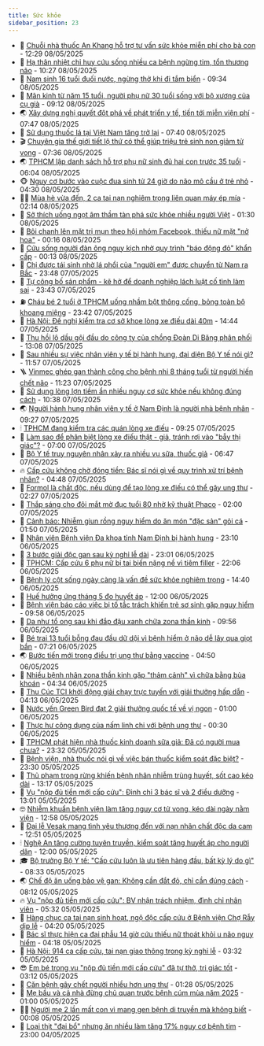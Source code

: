 ```yaml
---
title: Sức khỏe
sidebar_position: 23
---
```


<!-- dantri-suc-khoe:START -->
- 🤔 [Chuỗi nhà thuốc An Khang hỗ trợ tư vấn sức khỏe miễn phí cho bà con](https://dantri.com.vn/suc-khoe/chuoi-nha-thuoc-an-khang-ho-tro-tu-van-suc-khoe-mien-phi-cho-ba-con-20250508192556945.htm) - 12:29 08/05/2025
- 🚦 [Hạ thân nhiệt chỉ huy cứu sống nhiều ca bệnh ngừng tim, tổn thương não](https://dantri.com.vn/suc-khoe/ha-than-nhiet-chi-huy-cuu-song-nhieu-ca-benh-ngung-tim-ton-thuong-nao-20250508172717715.htm) - 10:27 08/05/2025
- 🤖 [Nam sinh 16 tuổi đuối nước, ngừng thở khi đi tắm biển](https://dantri.com.vn/suc-khoe/nam-sinh-16-tuoi-duoi-nuoc-ngung-tho-khi-di-tam-bien-20250508113643439.htm) - 09:34 08/05/2025
- 🐻 [Mãn kinh từ năm 15 tuổi, người phụ nữ 30 tuổi sống với bộ xương của cụ già](https://dantri.com.vn/suc-khoe/man-kinh-tu-nam-15-tuoi-nguoi-phu-nu-30-tuoi-song-voi-bo-xuong-cua-cu-gia-20250508154820542.htm) - 09:12 08/05/2025
- 🌏 [Xây dựng nghị quyết đột phá về phát triển y tế, tiến tới miễn viện phí](https://dantri.com.vn/suc-khoe/xay-dung-nghi-quyet-dot-pha-ve-phat-trien-y-te-tien-toi-mien-vien-phi-20250508142833100.htm) - 07:47 08/05/2025
- 👺 [Sử dụng thuốc lá tại Việt Nam tăng trở lại](https://dantri.com.vn/suc-khoe/su-dung-thuoc-la-tai-viet-nam-tang-tro-lai-20250508112249778.htm) - 07:40 08/05/2025
- 🎬 [Chuyên gia thế giới tiết lộ thứ có thể giúp triệu trẻ sinh non giảm tử vong](https://dantri.com.vn/suc-khoe/chuyen-gia-the-gioi-tiet-lo-thu-co-the-giup-trieu-tre-sinh-non-giam-tu-vong-20250508111954134.htm) - 07:36 08/05/2025
- 🌏 [TPHCM lập danh sách hỗ trợ phụ nữ sinh đủ hai con trước 35 tuổi](https://dantri.com.vn/suc-khoe/tphcm-lap-danh-sach-ho-tro-phu-nu-sinh-du-hai-con-truoc-35-tuoi-20250508124828993.htm) - 06:04 08/05/2025
- 🐵 [Nguy cơ bước vào cuộc đua sinh tử 24 giờ do não mô cầu ở trẻ nhỏ](https://dantri.com.vn/suc-khoe/nguy-co-buoc-vao-cuoc-dua-sinh-tu-24-gio-do-nao-mo-cau-o-tre-nho-20250508111334798.htm) - 04:30 08/05/2025
- 👨‍🏫 [Mùa hè vừa đến, 2 ca tai nạn nghiêm trọng liên quan máy ép mía](https://dantri.com.vn/suc-khoe/mua-he-vua-den-2-ca-tai-nan-nghiem-trong-lien-quan-may-ep-mia-20250508085209125.htm) - 02:14 08/05/2025
- 🤗 [Sở thích uống ngọt âm thầm tàn phá sức khỏe nhiều người Việt](https://dantri.com.vn/suc-khoe/so-thich-uong-ngot-am-tham-tan-pha-suc-khoe-nhieu-nguoi-viet-20250507163137492.htm) - 01:30 08/05/2025
- 🫶 [Bôi chanh lên mặt trị mụn theo hội nhóm Facebook, thiếu nữ mặt &quot;nở hoa&quot;](https://dantri.com.vn/suc-khoe/boi-chanh-len-mat-tri-mun-theo-hoi-nhom-facebook-thieu-nu-mat-no-hoa-20250507070205965.htm) - 00:16 08/05/2025
- 🙉 [Cứu sống người đàn ông nguy kịch nhờ quy trình &quot;báo động đỏ&quot; khẩn cấp](https://dantri.com.vn/suc-khoe/cuu-song-nguoi-dan-ong-nguy-kich-nho-quy-trinh-bao-dong-do-khan-cap-20250507130924319.htm) - 00:13 08/05/2025
- 🦅 [Chị được tái sinh nhờ lá phổi của &quot;người em&quot; được chuyển từ Nam ra Bắc](https://dantri.com.vn/suc-khoe/chi-duoc-tai-sinh-nho-la-phoi-cua-nguoi-em-duoc-chuyen-tu-nam-ra-bac-20250507161239611.htm) - 23:48 07/05/2025
- 🐘 [Tự công bố sản phẩm - kẽ hở để doanh nghiệp lách luật cố tình làm sai](https://dantri.com.vn/suc-khoe/tu-cong-bo-san-pham-ke-ho-de-doanh-nghiep-lach-luat-co-tinh-lam-sai-20250507211037207.htm) - 23:43 07/05/2025
- ⛽️ [Cháu bé 2 tuổi ở TPHCM uống nhầm bột thông cống, bỏng toàn bộ khoang miệng](https://dantri.com.vn/suc-khoe/chau-be-2-tuoi-o-tphcm-uong-nham-bot-thong-cong-bong-toan-bo-khoang-mieng-20250507233254355.htm) - 23:42 07/05/2025
- 🤡 [Hà Nội: Đề nghị kiểm tra cơ sở khoe lòng xe điếu dài 40m](https://dantri.com.vn/suc-khoe/ha-noi-de-nghi-kiem-tra-co-so-khoe-long-xe-dieu-dai-40m-20250507202701605.htm) - 14:44 07/05/2025
- 💼 [Thu hồi lô dầu gội đầu do công ty của chồng Đoàn Di Băng phân phối](https://dantri.com.vn/suc-khoe/thu-hoi-lo-dau-goi-dau-do-cong-ty-cua-chong-doan-di-bang-phan-phoi-20250507172922269.htm) - 13:08 07/05/2025
- 🤔 [Sau nhiều sự việc nhân viên y tế bị hành hung, đại diện Bộ Y tế nói gì?](https://dantri.com.vn/suc-khoe/sau-nhieu-su-viec-nhan-vien-y-te-bi-hanh-hung-dai-dien-bo-y-te-noi-gi-20250507180630465.htm) - 11:57 07/05/2025
- 🪜 [Vinmec ghép gan thành công cho bệnh nhi 8 tháng tuổi từ người hiến chết não](https://dantri.com.vn/suc-khoe/vinmec-ghep-gan-thanh-cong-cho-benh-nhi-8-thang-tuoi-tu-nguoi-hien-chet-nao-20250507171529236.htm) - 11:23 07/05/2025
- 📝 [Sử dụng lòng lợn tiềm ẩn nhiều nguy cơ sức khỏe nếu không đúng cách](https://dantri.com.vn/suc-khoe/su-dung-long-lon-tiem-an-nhieu-nguy-co-suc-khoe-neu-khong-dung-cach-20250507171954200.htm) - 10:38 07/05/2025
- 🌏 [Người hành hung nhân viên y tế ở Nam Định là người nhà bệnh nhân](https://dantri.com.vn/suc-khoe/nguoi-hanh-hung-nhan-vien-y-te-o-nam-dinh-la-nguoi-nha-benh-nhan-20250507161312998.htm) - 09:27 07/05/2025
- 🕯 [TPHCM đang kiểm tra các quán lòng xe điếu](https://dantri.com.vn/suc-khoe/tphcm-dang-kiem-tra-cac-quan-long-xe-dieu-20250507153407082.htm) - 09:25 07/05/2025
- 🦍 [Làm sao để phân biệt lòng xe điếu thật - giả, tránh rơi vào &quot;bẫy thị giác&quot;?](https://dantri.com.vn/suc-khoe/lam-sao-de-phan-biet-long-xe-dieu-that-gia-tranh-roi-vao-bay-thi-giac-20250507114445855.htm) - 07:00 07/05/2025
- 🌈 [Bộ Y tế truy nguyên nhân xảy ra nhiều vụ sữa, thuốc giả](https://dantri.com.vn/suc-khoe/bo-y-te-truy-nguyen-nhan-xay-ra-nhieu-vu-sua-thuoc-gia-20250507121332442.htm) - 06:47 07/05/2025
- 🔥 [Cấp cứu không chờ đóng tiền: Bác sĩ nói gì về quy trình xử trí bệnh nhân?](https://dantri.com.vn/suc-khoe/cap-cuu-khong-cho-dong-tien-bac-si-noi-gi-ve-quy-trinh-xu-tri-benh-nhan-20250507102741324.htm) - 04:48 07/05/2025
- 🌊 [Formol là chất độc, nếu dùng để tạo lòng xe điếu có thể gây ung thư](https://dantri.com.vn/suc-khoe/formol-la-chat-doc-neu-dung-de-tao-long-xe-dieu-co-the-gay-ung-thu-20250506155042515.htm) - 02:27 07/05/2025
- 🚦 [Thắp sáng cho đôi mắt mờ đục tuổi 80 nhờ kỹ thuật Phaco](https://dantri.com.vn/suc-khoe/thap-sang-cho-doi-mat-mo-duc-tuoi-80-nho-ky-thuat-phaco-20250501094747802.htm) - 02:00 07/05/2025
- 🤖 [Cảnh báo: Nhiễm giun rồng nguy hiểm do ăn món &quot;đặc sản&quot; gỏi cá](https://dantri.com.vn/suc-khoe/canh-bao-nhiem-giun-rong-nguy-hiem-do-an-mon-dac-san-goi-ca-20250507061505384.htm) - 01:50 07/05/2025
- 🤡 [Nhân viên Bệnh viện Đa khoa tỉnh Nam Định bị hành hung](https://dantri.com.vn/suc-khoe/nhan-vien-benh-vien-da-khoa-tinh-nam-dinh-bi-hanh-hung-20250506180231888.htm) - 23:10 06/05/2025
- 💂 [3 bước giải độc gan sau kỳ nghỉ lễ dài](https://dantri.com.vn/suc-khoe/3-buoc-giai-doc-gan-sau-ky-nghi-le-dai-20250506072606867.htm) - 23:01 06/05/2025
- 🦄 [TPHCM: Cấp cứu 6 phụ nữ bị tai biến nặng nề vì tiêm filler](https://dantri.com.vn/suc-khoe/tphcm-cap-cuu-6-phu-nu-bi-tai-bien-nang-ne-vi-tiem-filler-20250506163439320.htm) - 22:06 06/05/2025
- 🧠 [Bệnh lý cột sống ngày càng là vấn đề sức khỏe nghiêm trọng](https://dantri.com.vn/suc-khoe/benh-ly-cot-song-ngay-cang-la-van-de-suc-khoe-nghiem-trong-20250506213922527.htm) - 14:40 06/05/2025
- 🤖 [Huế hưởng ứng tháng 5 đo huyết áp](https://dantri.com.vn/suc-khoe/hue-huong-ung-thang-5-do-huyet-ap-20250506181854180.htm) - 12:00 06/05/2025
- 💼 [Bệnh viện báo cáo việc bị tố tắc trách khiến trẻ sơ sinh gặp nguy hiểm](https://dantri.com.vn/suc-khoe/benh-vien-bao-cao-viec-bi-to-tac-trach-khien-tre-so-sinh-gap-nguy-hiem-20250506161657302.htm) - 09:58 06/05/2025
- 🧰 [Da như tổ ong sau khi đắp đậu xanh chữa zona thần kinh](https://dantri.com.vn/suc-khoe/da-nhu-to-ong-sau-khi-dap-dau-xanh-chua-zona-than-kinh-20250506152002972.htm) - 09:56 06/05/2025
- 🎉 [Bé trai 13 tuổi bỗng đau đầu dữ dội vì bệnh hiểm ở não dễ lây qua giọt bắn](https://dantri.com.vn/suc-khoe/be-trai-13-tuoi-bong-dau-dau-du-doi-vi-benh-hiem-o-nao-de-lay-qua-giot-ban-20250506115510325.htm) - 07:21 06/05/2025
- 🌏 [Bước tiến mới trong điều trị ung thư bằng vaccine](https://dantri.com.vn/suc-khoe/buoc-tien-moi-trong-dieu-tri-ung-thu-bang-vaccine-20250505155627798.htm) - 04:50 06/05/2025
- 📝 [Nhiều bệnh nhân zona thần kinh gặp &quot;thảm cảnh&quot; vì chữa bằng bùa khoán](https://dantri.com.vn/suc-khoe/nhieu-benh-nhan-zona-than-kinh-gap-tham-canh-vi-chua-bang-bua-khoan-20250506110716949.htm) - 04:34 06/05/2025
- 🧠 [Thu Cúc TCI khởi động giải chạy trực tuyến với giải thưởng hấp dẫn](https://dantri.com.vn/suc-khoe/thu-cuc-tci-khoi-dong-giai-chay-truc-tuyen-voi-giai-thuong-hap-dan-20250506110404659.htm) - 04:13 06/05/2025
- 🚀 [Nước yến Green Bird đạt 2 giải thưởng quốc tế về vị ngon](https://dantri.com.vn/suc-khoe/nuoc-yen-green-bird-dat-2-giai-thuong-quoc-te-ve-vi-ngon-20250505120212224.htm) - 01:00 06/05/2025
- 💯 [Thực hư công dụng của nấm linh chi với bệnh ung thư](https://dantri.com.vn/suc-khoe/thuc-hu-cong-dung-cua-nam-linh-chi-voi-benh-ung-thu-20250505161014026.htm) - 00:30 06/05/2025
- 🫶 [TPHCM phát hiện nhà thuốc kinh doanh sữa giả: Đã có người mua chưa?](https://dantri.com.vn/suc-khoe/tphcm-phat-hien-nha-thuoc-kinh-doanh-sua-gia-da-co-nguoi-mua-chua-20250506003141172.htm) - 23:32 05/05/2025
- 👹 [Bệnh viện, nhà thuốc nói gì về việc bán thuốc kiểm soát đặc biệt?](https://dantri.com.vn/suc-khoe/benh-vien-nha-thuoc-noi-gi-ve-viec-ban-thuoc-kiem-soat-dac-biet-20250504132420184.htm) - 23:30 05/05/2025
- 🤩 [Thủ phạm trong rừng khiến bệnh nhân nhiễm trùng huyết, sốt cao kéo dài](https://dantri.com.vn/suc-khoe/thu-pham-trong-rung-khien-benh-nhan-nhiem-trung-huyet-sot-cao-keo-dai-20250505164756508.htm) - 13:17 05/05/2025
- 🌊 [Vụ &quot;nộp đủ tiền mới cấp cứu&quot;: Đình chỉ 3 bác sĩ và 2 điều dưỡng](https://dantri.com.vn/suc-khoe/vu-nop-du-tien-moi-cap-cuu-dinh-chi-3-bac-si-va-2-dieu-duong-20250505195036820.htm) - 13:01 05/05/2025
- 🤓 [Nhiễm khuẩn bệnh viện làm tăng nguy cơ tử vong, kéo dài ngày nằm viện](https://dantri.com.vn/suc-khoe/nhiem-khuan-benh-vien-lam-tang-nguy-co-tu-vong-keo-dai-ngay-nam-vien-20250505195821446.htm) - 12:58 05/05/2025
- 🌝 [Đại lễ Vesak mang tình yêu thương đến với nạn nhân chất độc da cam](https://dantri.com.vn/suc-khoe/dai-le-vesak-mang-tinh-yeu-thuong-den-voi-nan-nhan-chat-doc-da-cam-20250505175357169.htm) - 12:51 05/05/2025
- 🕯 [Nghệ An tăng cường tuyên truyền, kiểm soát tăng huyết áp cho người dân](https://dantri.com.vn/suc-khoe/nghe-an-tang-cuong-tuyen-truyen-kiem-soat-tang-huyet-ap-cho-nguoi-dan-20250505184923577.htm) - 12:00 05/05/2025
- 🎓 [Bộ trưởng Bộ Y tế: &quot;Cấp cứu luôn là ưu tiên hàng đầu, bất kỳ lý do gì&quot;](https://dantri.com.vn/suc-khoe/bo-truong-bo-y-te-cap-cuu-luon-la-uu-tien-hang-dau-bat-ky-ly-do-gi-20250505130224252.htm) - 08:33 05/05/2025
- 🌏 [Chế độ ăn uống bảo vệ gan: Không cần đắt đỏ, chỉ cần đúng cách](https://dantri.com.vn/suc-khoe/che-do-an-uong-bao-ve-gan-khong-can-dat-do-chi-can-dung-cach-20250505105945828.htm) - 08:12 05/05/2025
- 🔥 [Vụ &quot;nộp đủ tiền mới cấp cứu&quot;: BV nhận trách nhiệm, đình chỉ nhân viên](https://dantri.com.vn/suc-khoe/vu-nop-du-tien-moi-cap-cuu-bv-nhan-trach-nhiem-dinh-chi-nhan-vien-20250505113952498.htm) - 05:32 05/05/2025
- 📝 [Hàng chục ca tai nạn sinh hoạt, ngộ độc cấp cứu ở Bệnh viện Chợ Rẫy dịp lễ](https://dantri.com.vn/suc-khoe/hang-chuc-ca-tai-nan-sinh-hoat-ngo-doc-cap-cuu-o-benh-vien-cho-ray-dip-le-20250505104429196.htm) - 04:20 05/05/2025
- 🧠 [Bác sĩ thực hiện ca đại phẫu 14 giờ cứu thiếu nữ thoát khỏi u não nguy hiểm](https://dantri.com.vn/suc-khoe/bac-si-thuc-hien-ca-dai-phau-14-gio-cuu-thieu-nu-thoat-khoi-u-nao-nguy-hiem-20250505105831150.htm) - 04:18 05/05/2025
- 🦅 [Hà Nội: 914 ca cấp cứu, tai nạn giao thông trong kỳ nghỉ lễ](https://dantri.com.vn/suc-khoe/ha-noi-914-ca-cap-cuu-tai-nan-giao-thong-trong-ky-nghi-le-20250505102235014.htm) - 03:32 05/05/2025
- 😎 [Em bé trong vụ &quot;nộp đủ tiền mới cấp cứu&quot; đã tự thở, tri giác tốt](https://dantri.com.vn/suc-khoe/em-be-trong-vu-nop-du-tien-moi-cap-cuu-da-tu-tho-tri-giac-tot-20250505101220760.htm) - 03:12 05/05/2025
- 🎉 [Căn bệnh gây chết người nhiều hơn ung thư](https://dantri.com.vn/suc-khoe/can-benh-gay-chet-nguoi-nhieu-hon-ung-thu-20250504234517642.htm) - 01:28 05/05/2025
- 🫣 [Mẹ bầu và cả nhà đừng chủ quan trước bệnh cúm mùa năm 2025](https://dantri.com.vn/suc-khoe/me-bau-va-ca-nha-dung-chu-quan-truoc-benh-cum-mua-nam-2025-20250428124103490.htm) - 01:00 05/05/2025
- 🧑‍🏫 [Người mẹ 2 lần mất con vì mang gen bệnh di truyền mà không biết](https://dantri.com.vn/suc-khoe/nguoi-me-2-lan-mat-con-vi-mang-gen-benh-di-truyen-ma-khong-biet-20250504101701863.htm) - 00:08 05/05/2025
- 🥷 [Loại thịt &quot;đại bổ&quot; nhưng ăn nhiều làm tăng 17% nguy cơ bệnh tim](https://dantri.com.vn/suc-khoe/loai-thit-dai-bo-nhung-an-nhieu-lam-tang-17-nguy-co-benh-tim-20250504083327902.htm) - 23:00 04/05/2025<!-- dantri-suc-khoe:END -->
